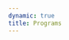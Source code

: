 ```yaml
---
dynamic: true
title: Programs
---
```


<script setup>
import ProgramPage from '../ProgramPage.vue'
</script>

<ProgramPage >
<!-- @content -->
</ProgramPage>
